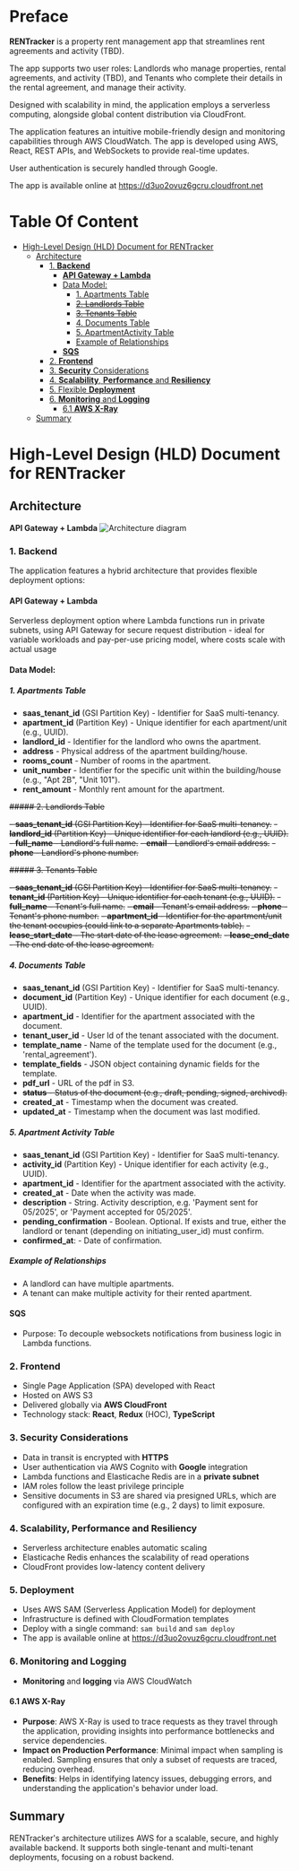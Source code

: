 # Preface

**RENTracker** is a property rent management app that streamlines rent agreements and activity (TBD).

The app supports two user roles: Landlords who manage properties, rental agreements, and activity (TBD), and Tenants who complete their details in the rental agreement, and manage their activity.

Designed with scalability in mind, the application employs a serverless computing, alongside global content distribution via CloudFront.

The application features an intuitive mobile-friendly design and monitoring capabilities through AWS CloudWatch. The app is developed using AWS, React, REST APIs, and WebSockets to provide real-time updates.

User authentication is securely handled through Google.

The app is available online at https://d3uo2ovuz6gcru.cloudfront.net

# Table Of Content

<!-- toc -->

- [High-Level Design (HLD) Document for RENTracker](#high-level-design-hld-document-for-rentracker)
  - [Architecture](#architecture)
    - [1. **Backend**](#1-backend)
      - [**API Gateway + Lambda**](#api-gateway--lambda)
      - [Data Model:](#data-model)
        - [1. Apartments Table](#1-apartments-table)
        - ~~[2. Landlords Table](#2-landlords-table)~~
        - ~~[3. Tenants Table](#3-tenants-table)~~
        - [4. Documents Table](#4-documents-table)
        - [5. ApartmentActivity Table](#5-apartmentActivity-table)
        - [Example of Relationships](#example-of-relationships)
      - [**SQS**](#sqs)
    - [2. **Frontend**](#2-frontend)
    - [3. **Security** Considerations](#3-security-considerations)
    - [4. **Scalability**, **Performance** and **Resiliency**](#4-scalability-performance-and-resiliency)
    - [5. Flexible **Deployment**](#5-flexible-deployment)
    - [6. **Monitoring** and **Logging**](#6-monitoring-and-logging)
      - [6.1 **AWS X-Ray**](#61-aws-x-ray)
  - [Summary](#summary)

<!-- tocstop -->

# High-Level Design (HLD) Document for RENTracker

## Architecture

**API Gateway + Lambda**
![Architecture diagram](https://lucid.app/publicSegments/view/11403d3e-caa3-4885-be91-b94764ebab83/image.jpeg)

### 1. **Backend**

The application features a hybrid architecture that provides flexible deployment options:

#### **API Gateway + Lambda**

Serverless deployment option where Lambda functions run in private subnets, using API Gateway for secure request distribution - ideal for variable workloads and pay-per-use pricing model, where costs scale with actual usage

#### Data Model:

##### 1. Apartments Table

- **saas_tenant_id** (GSI Partition Key) - Identifier for SaaS multi-tenancy.
- **apartment_id** (Partition Key) - Unique identifier for each apartment/unit (e.g., UUID).
- **landlord_id** - Identifier for the landlord who owns the apartment.
- **address** - Physical address of the apartment building/house.
- **rooms_count** - Number of rooms in the apartment.
- **unit_number** - Identifier for the specific unit within the building/house (e.g., "Apt 2B", "Unit 101").
- **rent_amount** - Monthly rent amount for the apartment.

~~##### 2. Landlords Table~~

~~- **saas_tenant_id** (GSI Partition Key) - Identifier for SaaS multi-tenancy.~~
~~- **landlord_id** (Partition Key) - Unique identifier for each landlord (e.g., UUID).~~
~~- **full_name** - Landlord's full name.~~
~~- **email** - Landlord's email address.~~
~~- **phone** - Landlord's phone number.~~

~~##### 3. Tenants Table~~

~~- **saas_tenant_id** (GSI Partition Key) - Identifier for SaaS multi-tenancy.~~
~~- **tenant_id** (Partition Key) - Unique identifier for each tenant (e.g., UUID).~~
~~- **full_name** - Tenant's full name.~~
~~- **email** - Tenant's email address.~~
~~- **phone** - Tenant's phone number.~~
~~- **apartment_id** - Identifier for the apartment/unit the tenant occupies (could link to a separate Apartments table).~~
~~- **lease_start_date** - The start date of the lease agreement.~~
~~- **lease_end_date** - The end date of the lease agreement.~~

##### 4. Documents Table

- **saas_tenant_id** (GSI Partition Key) - Identifier for SaaS multi-tenancy.
- **document_id** (Partition Key) - Unique identifier for each document (e.g., UUID).
- **apartment_id** - Identifier for the apartment associated with the document.
- **tenant_user_id** - User Id of the tenant associated with the document.
- **template_name** - Name of the template used for the document (e.g., 'rental_agreement').
- **template_fields** - JSON object containing dynamic fields for the template.
- **pdf_url** - URL of the pdf in S3.
- ~~**status** - Status of the document (e.g., draft, pending, signed, archived).~~
- **created_at** - Timestamp when the document was created.
- **updated_at** - Timestamp when the document was last modified.

##### 5. Apartment Activity Table

- **saas_tenant_id** (GSI Partition Key) - Identifier for SaaS multi-tenancy.
- **activity_id** (Partition Key) - Unique identifier for each activity (e.g., UUID).
- **apartment_id** - Identifier for the apartment associated with the activity.
- **created_at** - Date when the activity was made.
- **description** - String. Activity description, e.g. 'Payment sent for 05/2025', or 'Payment accepted for 05/2025'.
- **pending_confirmation** - Boolean. Optional. If exists and true, either the landlord or tenant (depending on initiating_user_id) must confirm.
- **confirmed_at**: - Date of confirmation.

##### Example of Relationships

- A landlord can have multiple apartments.
- A tenant can make multiple activity for their rented apartment.

#### **SQS**

- Purpose: To decouple websockets notifications from business logic in Lambda functions.

### 2. **Frontend**

- Single Page Application (SPA) developed with React
- Hosted on AWS S3
- Delivered globally via **AWS CloudFront**
- Technology stack: **React**, **Redux** (HOC), **TypeScript**

### 3. **Security** Considerations

- Data in transit is encrypted with **HTTPS**
- User authentication via AWS Cognito with **Google** integration
- Lambda functions and Elasticache Redis are in a **private subnet**
- IAM roles follow the least privilege principle
- Sensitive documents in S3 are shared via presigned URLs, which are configured with an expiration time (e.g., 2 days) to limit exposure.

### 4. **Scalability**, **Performance** and **Resiliency**

- Serverless architecture enables automatic scaling
- Elasticache Redis enhances the scalability of read operations
- CloudFront provides low-latency content delivery

### 5. **Deployment**

- Uses AWS SAM (Serverless Application Model) for deployment
- Infrastructure is defined with CloudFormation templates
- Deploy with a single command: `sam build` and `sam deploy`
- The app is available online at https://d3uo2ovuz6gcru.cloudfront.net

### 6. **Monitoring and Logging**

- **Monitoring** and **logging** via AWS CloudWatch

#### 6.1 **AWS X-Ray**

- **Purpose**: AWS X-Ray is used to trace requests as they travel through the application, providing insights into performance bottlenecks and service dependencies.
- **Impact on Production Performance**: Minimal impact when sampling is enabled. Sampling ensures that only a subset of requests are traced, reducing overhead.
- **Benefits**: Helps in identifying latency issues, debugging errors, and understanding the application's behavior under load.

## Summary

RENTracker's architecture utilizes AWS for a scalable, secure, and highly available backend. It supports both single-tenant and multi-tenant deployments, focusing on a robust backend.
